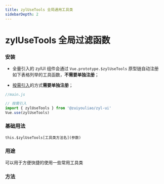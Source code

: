 ```yaml
---
title: zylUseTools 全局通用工具类
sidebarDepth: 2
---
```


# zylUseTools 全局过滤函数

### 安装

- 全量引入的 zylUI 组件会通过 `Vue.prototype.$zylUseTools` 原型链自动注册如下表格列举的工具函数，**不需要单独注册**；

- [按需引入](../get-start/#按需引用)的方式**需要单独注册**；

```js
//main.js

// 按需引入
import { zylUseTools } from '@zuiyouliao/zyl-ui'
Vue.use(zylUseTools)
```

### 基础用法

`this.$zylUseTools[工具类方法名](参数)`

### 用途

可以用于方便快捷的使用一些常用工具类

### 方法

<zylUseTools-func></zylUseTools-func>
